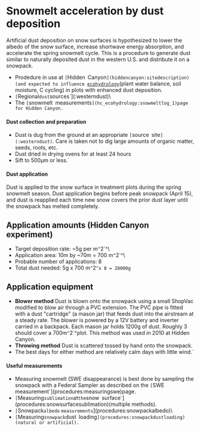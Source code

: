 # Snowmelt acceleration by dust deposition

Artificial dust deposition on snow surfaces is hypothesized to lower the
albedo of the snow surface, increase shortwave energy absorption, and
accelerate the spring snowmelt cycle. This is a procedure to generate
dust similar to naturally deposited dust in the western U.S. and
distribute it on a snowpack.

* Prodedure in use at `[`Hidden`
`Canyon`](hiddencanyon:sitedescription)(and expected to influence `[`ecohydrology`](hc_ecohydrology:overview)(plant water balance, soil moisture, C cycling) in plots with enhanced dust deposition.
* `[`Regional`dust`sources`](:westerndust)\
* The `[`snowmelt`
`measurements`](hc_ecohydrology:snowmeltlog_1)page for Hidden Canyon.`

#### Dust collection and preparation

- Dust is dug from the ground at an appropriate `[`source`
`site`](:westerndust)`. Care is taken not to dig large amounts of organic matter, seeds, roots, etc. 
- Dust dried in drying ovens for at least 24 hours
- Sift to 500µm or less.`

#### Dust application

Dust is applied to the snow surface in treatment plots during the spring
snowmelt season. Dust application begins before peak snowpack (April
15), and dust is reapplied each time new snow covers the prior dust
layer until the snowpack has melted completely.

Application amounts (Hidden Canyon experiment)
----------------------------------------------

* Target deposition rate: ~5g per m`^`2`^\
* Application area: 10m by ~70m = 700 m`^`2`^\
* Probable number of applications: 8
* Total dust needed: 5g x 700 m`^`2`^x 8 = 28000g`

Application equipment
---------------------

- **Blower method** Dust is blown onto the snowpack using a small ShopVac modified to blow air through a PVC extension. The PVC pipe is fitted with a dust "cartridge" (a mason jar) that feeds dust into the airstream at a steady rate. The blower is powered by a 12V battery and inverter carried in a backpack. Each mason jar holds 1200g of dust. Roughly 3 should cover a 700m`^`2`^plot. This method was used in 2010 at Hidden Canyon.
- **Throwing method** Dust is scattered tossed by hand onto the snowpack.
- The best days for either method are relatively calm days with little wind.`

#### Useful measurements

* Measuring snowmelt (SWE disappearance) is best done by sampling the snowpack with a Federal Sampler as described on the `[`SWE`
`measurement`](procedures:measuringswe)page.
* `[`Measuring`sublimation`at`the`snow`
`surface`](procedures:snowsurfacesublimation)(multiple methods).
* `[`Snowpack`albedo`
`measurements`](procedures:snowpackalbedo)\
* `[`Measuring`snowpack`dust`
`loading`](procedures:snowpackdustloading)(natural or artificial). `
